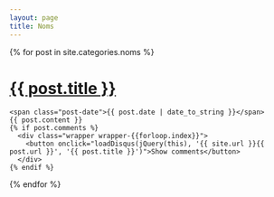 ```yaml
---
layout: page
title: Noms
---
```


<div class="posts">
  {% for post in site.categories.noms %}
  <div class="post">
    <h1 class="post-title">
      <a href="{{ post.url }}">
        {{ post.title }}
      </a>
    </h1>

    <span class="post-date">{{ post.date | date_to_string }}</span>
    {{ post.content }}
    {% if post.comments %}
      <div class="wrapper wrapper-{{forloop.index}}">
        <button onclick="loadDisqus(jQuery(this), '{{ site.url }}{{ post.url }}', '{{ post.title }}')">Show comments</button>
      </div>
    {% endif %}
  </div>
  {% endfor %}
</div>
